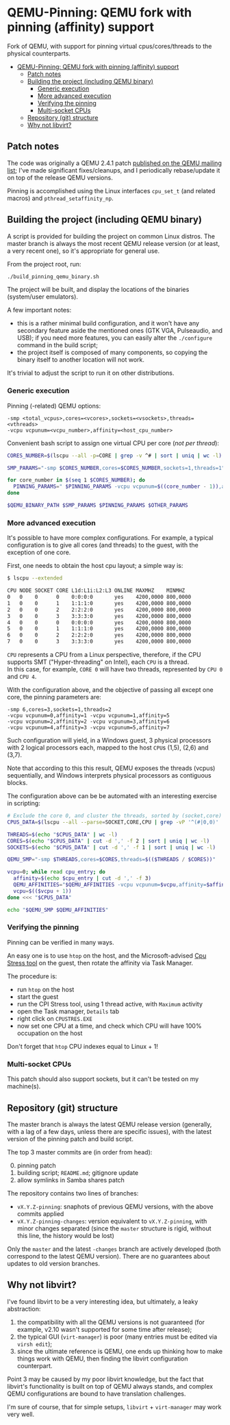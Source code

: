 # QEMU-Pinning: QEMU fork with pinning (affinity) support

Fork of QEMU, with support for pinning virtual cpus/cores/threads to the physical counterparts.

- [QEMU-Pinning: QEMU fork with pinning (affinity) support](#qemu-pinning-qemu-fork-with-pinning-affinity-support)
  - [Patch notes](#patch-notes)
  - [Building the project (including QEMU binary)](#building-the-project-including-qemu-binary)
    - [Generic execution](#generic-execution)
    - [More advanced execution](#more-advanced-execution)
    - [Verifying the pinning](#verifying-the-pinning)
    - [Multi-socket CPUs](#multi-socket-cpus)
  - [Repository (git) structure](#repository-git-structure)
  - [Why not libvirt?](#why-not-libvirt)

## Patch notes

The code was originally a QEMU 2.4.1 patch [published on the QEMU mailing list](https://www.mail-archive.com/qemu-discuss%40nongnu.org/msg02253.html); I've made significant fixes/cleanups, and I periodically rebase/update it on top of the release QEMU versions.

Pinning is accomplished using the Linux interfaces `cpu_set_t` (and related macros) and `pthread_setaffinity_np`.

## Building the project (including QEMU binary)

A script is provided for building the project on common Linux distros. The master branch is always the most recent QEMU release version (or at least, a very recent one), so it's appropriate for general use.

From the project root, run:

```sh
./build_pinning_qemu_binary.sh
```

The project will be built, and display the locations of the binaries (system/user emulators).

A few important notes:

- this is a rather minimal build configuration, and it won't have any secondary feature aside the mentioned ones (GTK VGA, Pulseaudio, and USB); if you need more features, you can easily alter the `./configure` command in the build script;
- the project itself is composed of many components, so copying the binary itself to another location will not work.

It's trivial to adjust the script to run it on other distributions.

### Generic execution

Pinning (-related) QEMU options:

```
-smp <total_vcpus>,cores=<vcores>,sockets=<vsockets>,threads=<vthreads>
-vcpu vcpunum=<vcpu_number>,affinity=<host_cpu_number>
```

Convenient bash script to assign one virtual CPU per core (*not per thread*):

```sh
CORES_NUMBER=$(lscpu --all -p=CORE | grep -v ^# | sort | uniq | wc -l)

SMP_PARAMS="-smp $CORES_NUMBER,cores=$CORES_NUMBER,sockets=1,threads=1"

for core_number in $(seq 1 $CORES_NUMBER); do
  PINNING_PARAMS=" $PINNING_PARAMS -vcpu vcpunum=$((core_number - 1)),affinity=$((core_number - 1))"
done

$QEMU_BINARY_PATH $SMP_PARAMS $PINNING_PARAMS $OTHER_PARAMS
```

### More advanced execution

It's possible to have more complex configurations. For example, a typical configuration is to give all cores (and threads) to the guest, with the exception of one core.

First, one needs to obtain the host cpu layout; a simple way is:

```sh
$ lscpu --extended

CPU NODE SOCKET CORE L1d:L1i:L2:L3 ONLINE MAXMHZ    MINMHZ
0   0    0      0    0:0:0:0       yes    4200,0000 800,0000
1   0    0      1    1:1:1:0       yes    4200,0000 800,0000
2   0    0      2    2:2:2:0       yes    4200,0000 800,0000
3   0    0      3    3:3:3:0       yes    4200,0000 800,0000
4   0    0      0    0:0:0:0       yes    4200,0000 800,0000
5   0    0      1    1:1:1:0       yes    4200,0000 800,0000
6   0    0      2    2:2:2:0       yes    4200,0000 800,0000
7   0    0      3    3:3:3:0       yes    4200,0000 800,0000
```

`CPU` represents a CPU from a Linux perspective, therefore, if the CPU supports SMT ("Hyper-threading" on Intel), each `CPU` is a thread.  
In this case, for example, `CORE 0` will have two threads, represented by `CPU 0` and `CPU 4`.

With the configuration above, and the objective of passing all except one core, the pinning parameters are:

```
-smp 6,cores=3,sockets=1,threads=2
-vcpu vcpunum=0,affinity=1 -vcpu vcpunum=1,affinity=5
-vcpu vcpunum=2,affinity=2 -vcpu vcpunum=3,affinity=6
-vcpu vcpunum=4,affinity=3 -vcpu vcpunum=5,affinity=7
```

Such configuration will yield, in a Windows guest, 3 physical processors with 2 logical processors each, mapped to the host `CPU`s (1,5), (2,6) and (3,7).

Note that according to this this result, QEMU exposes the threads (vcpus) sequentially, and Windows interprets physical processors as contiguous blocks.

The configuration above can be be automated with an interesting exercise in scripting:

```sh
# Exclude the core 0, and cluster the threads, sorted by (socket,core)
CPUS_DATA=$(lscpu --all --parse=SOCKET,CORE,CPU | grep -vP '^(#|0,0)' | sort -t ',' -n)

THREADS=$(echo "$CPUS_DATA" | wc -l)
CORES=$(echo "$CPUS_DATA" | cut -d ',' -f 2 | sort | uniq | wc -l)
SOCKETS=$(echo "$CPUS_DATA" | cut -d ',' -f 1 | sort | uniq | wc -l)

QEMU_SMP="-smp $THREADS,cores=$CORES,threads=$(($THREADS / $CORES))"

vcpu=0; while read cpu_entry; do
  affinity=$(echo $cpu_entry | cut -d ',' -f 3)
  QEMU_AFFINITIES="$QEMU_AFFINITIES -vcpu vcpunum=$vcpu,affinity=$affinity"
  vcpu=$(($vcpu + 1))
done <<< "$CPUS_DATA"

echo "$QEMU_SMP $QEMU_AFFINITIES"
```

### Verifying the pinning

Pinning can be verified in many ways.

An easy one is to use `htop` on the host, and the Microsoft-advised [Cpu Stress tool](https://blogs.msdn.microsoft.com/vijaysk/2012/10/26/tools-to-simulate-cpu-memory-disk-load) on the guest, then rotate the affinity via Task Manager.

The procedure is:

- run `htop` on the host
- start the guest
- run the CPI Stress tool, using 1 thread active, with `Maximum` activity
- open the Task manager, `Details` tab
- right click on `CPUSTRES.EXE`
- now set one CPU at a time, and check which CPU will have 100% occupation on the host

Don't forget that `htop` CPU indexes equal to Linux + 1!

### Multi-socket CPUs

This patch should also support sockets, but it can't be tested on my machine(s).

## Repository (git) structure

The master branch is always the latest QEMU release version (generally, with a lag of a few days, unless there are specific issues), with the latest version of the pinning patch and build script.

The top 3 master commits are (in order from head):

0. pinning patch
1. building script; `README.md`; gitignore update
2. allow symlinks in Samba shares patch

The repository contains two lines of branches:

- `vX.Y.Z-pinning`: snaphots of previous QEMU versions, with the above commits applied
- `vX.Y.Z-pinning-changes`: version equivalent to `vX.Y.Z-pinning`, with minor changes separated (since the `master` structure is rigid, without this line, the history would be lost)

Only the `master` and the latest `-changes` branch are actively developed (both correspond to the latest QEMU version). There are no guarantees about updates to old version branches.

## Why not libvirt?

I've found libvirt to be a very interesting idea, but ultimately, a leaky abstraction:

1. the compatibility with all the QEMU versions is not guaranteed (for example, v2.10 wasn't supported for some time after release);
2. the typical GUI (`virt-manager`) is poor (many entries must be edited via `virsh edit`);
3. since the ultimate reference is QEMU, one ends up thinking how to make things work with QEMU, then finding the libvirt configuration counterpart.

Point 3 may be caused by my poor libvirt knowledge, but the fact that libvirt's functionality is built on top of QEMU always stands, and complex QEMU configurations are bound to have translation challenges.

I'm sure of course, that for simple setups, `libvirt` + `virt-manager` may work very well.
